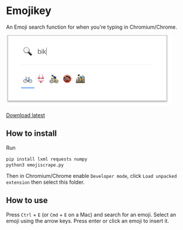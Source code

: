# Emojikey

An Emoji search function for when you're typing in Chromium/Chrome.

![EmojiKey screenshot](https://raw.githubusercontent.com/chetbox/Emojikey/master/screenshot.png)

[Download latest](https://github.com/chetbox/Emojikey/releases)

## How to install

Run

    pip install lxml requests numpy
    python3 emojiscrape.py

Then in Chromium/Chrome enable `Developer mode`, click `Load unpacked extension` then select this folder.

## How to use

Press `Ctrl` + `E` (or `Cmd` + `E` on a Mac) and search for an emoji. Select an emoji using the arrow keys. Press enter or click an emoji to insert it.
